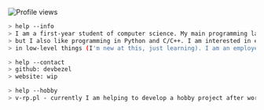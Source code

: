 ![Profile views](https://gpvc.arturio.dev/devbezel)
```bash
> help --info
> I am a first-year student of computer science. My main programming languages are C#, Typescript 
> but I also like programming in Python and C/C++. I am interested in embedded systems, I like coding 
> in low-level things (I'm new at this, just learning). I am an employee in Unit4 as a junior software engineer.
```

```bash
> help --contact
> github: devbezel
> website: wip
```

```bash
> help --hobby
> v-rp.pl - currently I am helping to develop a hobby project after working hours.
```
